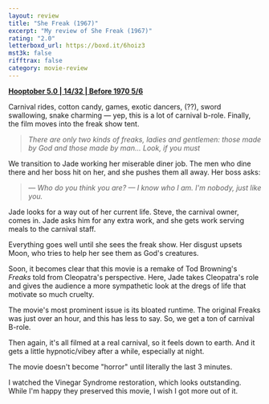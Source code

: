 ```yaml
---
layout: review
title: "She Freak (1967)"
excerpt: "My review of She Freak (1967)"
rating: "2.0"
letterboxd_url: https://boxd.it/6hoiz3
mst3k: false
rifftrax: false
category: movie-review
---
```


<b><a href="https://boxd.it/pRFMi/detail" target="_blank" rel="noopener">Hooptober 5.0 | 14/32 | Before 1970 5/6</a></b>

Carnival rides, cotton candy, games, exotic dancers, (??), sword swallowing, snake charming — yep, this is a lot of carnival b-role. Finally, the film moves into the freak show tent.

<blockquote><i>There are only two kinds of freaks, ladies and gentlemen: those made by God and those made by man... Look, if you must</i></blockquote>We transition to Jade working her miserable diner job. The men who dine there and her boss hit on her, and she pushes them all away. Her boss asks:

<blockquote><i>— Who do you think you are?
— I know who I am. I'm nobody, just like you.</i></blockquote>Jade looks for a way out of her current life. Steve, the carnival owner, comes in. Jade asks him for any extra work, and she gets work serving meals to the carnival staff.

Everything goes well until she sees the freak show. Her disgust upsets Moon, who tries to help her see them as God's creatures.

Soon, it becomes clear that this movie is a remake of Tod Browning's <i>Freaks</i> told from Cleopatra's perspective. Here, Jade takes Cleopatra's role and gives the audience a more sympathetic look at the dregs of life that motivate so much cruelty.

The movie's most prominent issue is its bloated runtime. The original Freaks was just over an hour, and this has less to say. So, we get a ton of carnival B-role.

Then again, it's all filmed at a real carnival, so it feels down to earth. And it gets a little hypnotic/vibey after a while, especially at night.

The movie doesn't become "horror" until literally the last 3 minutes.

I watched the Vinegar Syndrome restoration, which looks outstanding. While I'm happy they preserved this movie, I wish I got more out of it.
